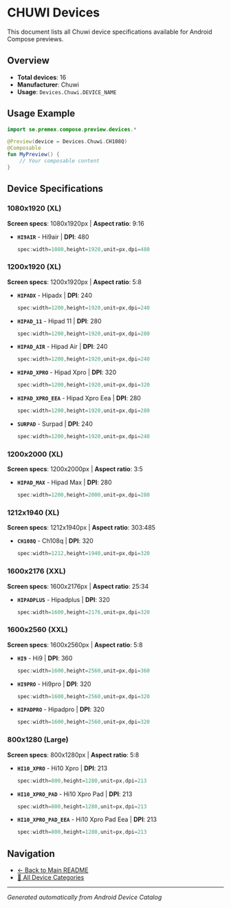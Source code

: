 # CHUWI Devices

This document lists all Chuwi device specifications available for Android Compose previews.

## Overview

- **Total devices**: 16
- **Manufacturer**: Chuwi
- **Usage**: `Devices.Chuwi.DEVICE_NAME`

## Usage Example

```kotlin
import se.premex.compose.preview.devices.*

@Preview(device = Devices.Chuwi.CH108Q)
@Composable
fun MyPreview() {
    // Your composable content
}
```

## Device Specifications

### 1080x1920 (XL)

**Screen specs**: 1080x1920px | **Aspect ratio**: 9:16

- **`HI9AIR`** - Hi9air | **DPI**: 480
  ```kotlin
  spec:width=1080,height=1920,unit=px,dpi=480
  ```

### 1200x1920 (XL)

**Screen specs**: 1200x1920px | **Aspect ratio**: 5:8

- **`HIPADX`** - Hipadx | **DPI**: 240
  ```kotlin
  spec:width=1200,height=1920,unit=px,dpi=240
  ```

- **`HIPAD_11`** - Hipad 11 | **DPI**: 280
  ```kotlin
  spec:width=1200,height=1920,unit=px,dpi=280
  ```

- **`HIPAD_AIR`** - Hipad Air | **DPI**: 240
  ```kotlin
  spec:width=1200,height=1920,unit=px,dpi=240
  ```

- **`HIPAD_XPRO`** - Hipad Xpro | **DPI**: 320
  ```kotlin
  spec:width=1200,height=1920,unit=px,dpi=320
  ```

- **`HIPAD_XPRO_EEA`** - Hipad Xpro Eea | **DPI**: 280
  ```kotlin
  spec:width=1200,height=1920,unit=px,dpi=280
  ```

- **`SURPAD`** - Surpad | **DPI**: 240
  ```kotlin
  spec:width=1200,height=1920,unit=px,dpi=240
  ```

### 1200x2000 (XL)

**Screen specs**: 1200x2000px | **Aspect ratio**: 3:5

- **`HIPAD_MAX`** - Hipad Max | **DPI**: 280
  ```kotlin
  spec:width=1200,height=2000,unit=px,dpi=280
  ```

### 1212x1940 (XL)

**Screen specs**: 1212x1940px | **Aspect ratio**: 303:485

- **`CH108Q`** - Ch108q | **DPI**: 320
  ```kotlin
  spec:width=1212,height=1940,unit=px,dpi=320
  ```

### 1600x2176 (XXL)

**Screen specs**: 1600x2176px | **Aspect ratio**: 25:34

- **`HIPADPLUS`** - Hipadplus | **DPI**: 320
  ```kotlin
  spec:width=1600,height=2176,unit=px,dpi=320
  ```

### 1600x2560 (XXL)

**Screen specs**: 1600x2560px | **Aspect ratio**: 5:8

- **`HI9`** - Hi9 | **DPI**: 360
  ```kotlin
  spec:width=1600,height=2560,unit=px,dpi=360
  ```

- **`HI9PRO`** - Hi9pro | **DPI**: 320
  ```kotlin
  spec:width=1600,height=2560,unit=px,dpi=320
  ```

- **`HIPADPRO`** - Hipadpro | **DPI**: 320
  ```kotlin
  spec:width=1600,height=2560,unit=px,dpi=320
  ```

### 800x1280 (Large)

**Screen specs**: 800x1280px | **Aspect ratio**: 5:8

- **`HI10_XPRO`** - Hi10 Xpro | **DPI**: 213
  ```kotlin
  spec:width=800,height=1280,unit=px,dpi=213
  ```

- **`HI10_XPRO_PAD`** - Hi10 Xpro Pad | **DPI**: 213
  ```kotlin
  spec:width=800,height=1280,unit=px,dpi=213
  ```

- **`HI10_XPRO_PAD_EEA`** - Hi10 Xpro Pad Eea | **DPI**: 213
  ```kotlin
  spec:width=800,height=1280,unit=px,dpi=213
  ```

## Navigation

- [← Back to Main README](../../README.md)
- [📱 All Device Categories](../README.md)

---
*Generated automatically from Android Device Catalog*
